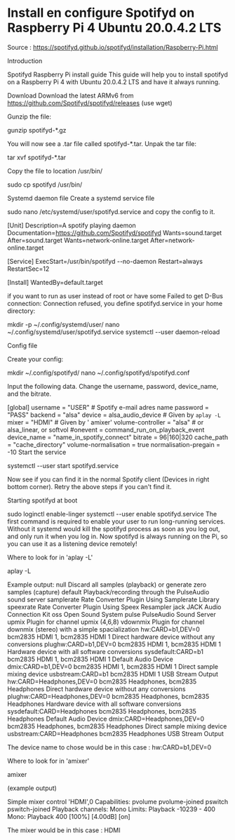 # Install en configure Spotifyd on Raspberry Pi 4 Ubuntu 20.0.4.2 LTS

Source : https://spotifyd.github.io/spotifyd/installation/Raspberry-Pi.html

Introduction


Spotifyd
Raspberry Pi install guide
This guide will help you to install spotifyd on a Raspberry Pi 4 with Ubuntu 20.0.4.2 LTS and have it always running.

Download
Download the latest ARMv6 from https://github.com/Spotifyd/spotifyd/releases (use wget)

Gunzip the file: 

gunzip spotifyd-*.gz 

You will now see a .tar file called spotifyd-*.tar.
Unpak the tar file: 

tar xvf spotifyd-*.tar

Copy the file to location /usr/bin/ 

sudo cp spotifyd /usr/bin/

Systemd daemon file
Create a systemd service file 

sudo nano /etc/systemd/user/spotifyd.service
and copy the config to it. 

[Unit]
Description=A spotify playing daemon
Documentation=https://github.com/Spotifyd/spotifyd
Wants=sound.target
After=sound.target
Wants=network-online.target
After=network-online.target

[Service]
ExecStart=/usr/bin/spotifyd --no-daemon
Restart=always
RestartSec=12

[Install]
WantedBy=default.target

if you want to run as user instead of root or have some Failed to get D-Bus connection: Connection refused, you define spotifyd.service in your home directory:

mkdir -p ~/.config/systemd/user/
nano ~/.config/systemd/user/spotifyd.service
systemctl --user daemon-reload

Config file

Create your config:

mkdir ~/.config/spotifyd/
nano ~/.config/spotifyd/spotifyd.conf

Input the following data. Change the username, password, device_name, and the bitrate.

[global]
username = "USER" # Spotify e-mail adres name 
password = "PASS"
backend = "alsa"
device = alsa_audio_device # Given by `aplay -L`
mixer = "HDMI" # Given by ' amixer' 
volume-controller = "alsa" # or alsa_linear, or softvol
#onevent = command_run_on_playback_event
device_name = "name_in_spotify_connect"
bitrate = 96|160|320
cache_path = "cache_directory"
volume-normalisation = true
normalisation-pregain = -10
Start the service

systemctl --user start spotifyd.service

Now see if you can find it in the normal Spotify client (Devices in right bottom corner). Retry the above steps if you can't find it.

Starting spotifyd at boot

sudo loginctl enable-linger <username>
systemctl --user enable spotifyd.service
The first command is required to enable your user to run long-running services. Without it systemd would kill the spotifyd process as soon as you log out, and only run it when you log in. Now spotifyd is always running on the Pi, so you can use it as a listening device remotely!

Where to look for in 'aplay -L' 

aplay -L

Example output:
null
    Discard all samples (playback) or generate zero samples (capture)
default
    Playback/recording through the PulseAudio sound server
samplerate
    Rate Converter Plugin Using Samplerate Library
speexrate
    Rate Converter Plugin Using Speex Resampler
jack
    JACK Audio Connection Kit
oss
    Open Sound System
pulse
    PulseAudio Sound Server
upmix
    Plugin for channel upmix (4,6,8)
vdownmix
    Plugin for channel downmix (stereo) with a simple spacialization
hw:CARD=b1,DEV=0
    bcm2835 HDMI 1, bcm2835 HDMI 1
    Direct hardware device without any conversions
plughw:CARD=b1,DEV=0
    bcm2835 HDMI 1, bcm2835 HDMI 1
    Hardware device with all software conversions
sysdefault:CARD=b1
    bcm2835 HDMI 1, bcm2835 HDMI 1
    Default Audio Device
dmix:CARD=b1,DEV=0
    bcm2835 HDMI 1, bcm2835 HDMI 1
    Direct sample mixing device
usbstream:CARD=b1
    bcm2835 HDMI 1
    USB Stream Output
hw:CARD=Headphones,DEV=0
    bcm2835 Headphones, bcm2835 Headphones
    Direct hardware device without any conversions
plughw:CARD=Headphones,DEV=0
    bcm2835 Headphones, bcm2835 Headphones
    Hardware device with all software conversions
sysdefault:CARD=Headphones
    bcm2835 Headphones, bcm2835 Headphones
    Default Audio Device
dmix:CARD=Headphones,DEV=0
    bcm2835 Headphones, bcm2835 Headphones
    Direct sample mixing device
usbstream:CARD=Headphones
    bcm2835 Headphones
    USB Stream Output
    
The device name to chose would be in this case :  hw:CARD=b1,DEV=0
    

Where to look for in 'amixer' 

amixer

(example output) 

Simple mixer control 'HDMI',0
  Capabilities: pvolume pvolume-joined pswitch pswitch-joined
  Playback channels: Mono
  Limits: Playback -10239 - 400
  Mono: Playback 400 [100%] [4.00dB] [on]
  
The mixer would be in this case : HDMI  
  
